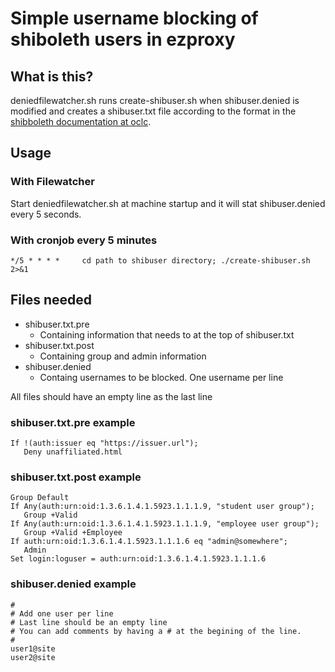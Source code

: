 # Simple username blocking of shiboleth users in ezproxy

## What is this?

deniedfilewatcher.sh runs create-shibuser.sh when shibuser.denied is modified and creates a shibuser.txt file according to the format in the [shibboleth documentation at oclc](https://www.oclc.org/support/services/ezproxy/documentation/usr/shibboleth.en.html#shibuser).

## Usage

### With Filewatcher 
Start deniedfilewatcher.sh at machine startup and it will stat shibuser.denied every 5 seconds.

### With cronjob every 5 minutes
```
*/5 * * * * 	cd path to shibuser directory; ./create-shibuser.sh 2>&1
```


## Files needed
- shibuser.txt.pre
    - Containing information that needs to at the top of shibuser.txt
- shibuser.txt.post
    - Containing group and admin information
- shibuser.denied
    - Containg usernames to be blocked. One username per line

All files should have an empty line as the last line

### shibuser.txt.pre example
```
If !(auth:issuer eq "https://issuer.url");
   Deny unaffiliated.html

```

### shibuser.txt.post example
```
Group Default
If Any(auth:urn:oid:1.3.6.1.4.1.5923.1.1.1.9, "student user group");
   Group +Valid
If Any(auth:urn:oid:1.3.6.1.4.1.5923.1.1.1.9, "employee user group");
   Group +Valid +Employee
If auth:urn:oid:1.3.6.1.4.1.5923.1.1.1.6 eq "admin@somewhere";
   Admin
Set login:loguser = auth:urn:oid:1.3.6.1.4.1.5923.1.1.1.6

```

### shibuser.denied example
```
#
# Add one user per line
# Last line should be an empty line
# You can add comments by having a # at the begining of the line.
#
user1@site
user2@site

```